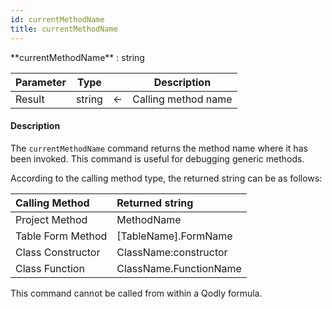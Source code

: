 ```yaml
---
id: currentMethodName
title: currentMethodName
---
```



<!-- REF #_command_.currentMethodName.Syntax -->**currentMethodName** : string<!-- END REF -->


<!-- REF #_command_.currentMethodName.Params -->
|Parameter|Type||Description|
|---------|--- |:---:|------|
|Result|string|<-|Calling method name|<!-- END REF -->

#### Description

The `currentMethodName` command <!-- REF #_command_.currentMethodName.Summary -->returns the method name where it has been invoked<!-- END REF -->. This command is useful for debugging generic methods.

According to the calling method type, the returned string can be as follows:

|Calling Method|Returned string|
|:----|:----|
|Project Method|MethodName|
|Table Form Method|[TableName].FormName|
|Class Constructor|ClassName:constructor|
|Class Function|ClassName.FunctionName|

This command cannot be called from within a Qodly formula.

